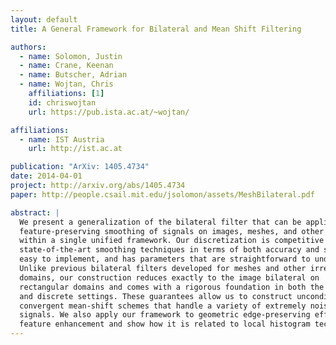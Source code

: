 ```yaml
---
layout: default
title: A General Framework for Bilateral and Mean Shift Filtering

authors:
  - name: Solomon, Justin
  - name: Crane, Keenan
  - name: Butscher, Adrian
  - name: Wojtan, Chris
    affiliations: [1]
    id: chriswojtan
    url: https://pub.ista.ac.at/~wojtan/

affiliations:
  - name: IST Austria
    url: http://ist.ac.at

publication: "ArXiv: 1405.4734"
date: 2014-04-01
project: http://arxiv.org/abs/1405.4734
paper: http://people.csail.mit.edu/jsolomon/assets/MeshBilateral.pdf

abstract: |
  We present a generalization of the bilateral filter that can be applied to
  feature-preserving smoothing of signals on images, meshes, and other domains
  within a single unified framework. Our discretization is competitive with
  state-of-the-art smoothing techniques in terms of both accuracy and speed, is
  easy to implement, and has parameters that are straightforward to understand.
  Unlike previous bilateral filters developed for meshes and other irregular
  domains, our construction reduces exactly to the image bilateral on
  rectangular domains and comes with a rigorous foundation in both the smooth
  and discrete settings. These guarantees allow us to construct unconditionally
  convergent mean-shift schemes that handle a variety of extremely noisy
  signals. We also apply our framework to geometric edge-preserving effects like
  feature enhancement and show how it is related to local histogram techniques. 
---
```

